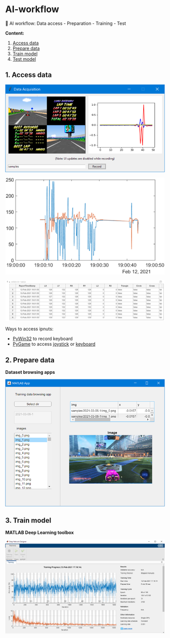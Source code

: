 # AI-workflow
🤖 AI workflow: Data access - Preparation - Training - Test


**Content:**
1. [Access data](#access)
2. [Prepare data](#prepare)
3. [Train model](#train)
4. [Test model](#test)


## 1. <a name="access"></a>Access data

![record_samples](img/record_samples.png)

![ps4_controller_LX_LY](img/ps4_controller_LX_LY.png)

![ps4_controller_table](img/ps4_controller_table.png)

Ways to access ipnuts:

* [PyWin32](https://pypi.org/project/pywin32/) to record keyboard
* [PyGame](pygame.org) to access [joystick](https://www.pygame.org/docs/ref/joystick.html) or [keyboard](https://www.pygame.org/docs/ref/key.html)

## 2. <a name="prepare"></a>Prepare data

**Dataset browsing apps**

![matlab_app](img/matlab_desktop_app_rocket.png)


## 3. <a name="train"></a>Train model 

**MATLAB Deep Learning toolbox**

![matlab_deep_learning](img/matlab_deep_learning.png)

